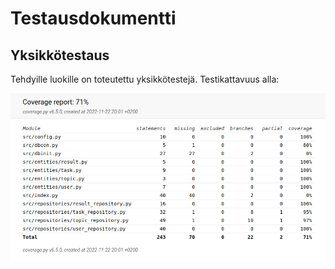 # Testausdokumentti

## Yksikkötestaus

Tehdyille luokille on toteutettu yksikkötestejä. Testikattavuus alla:

![coverage](https://github.com/miahro/ot-harjoitustyo/blob/master/schooltasks/dokumentaatio/kuvat/ohte_coverage.png)
